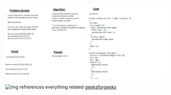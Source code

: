 ![class28](./Capture.PNG)

![img](https://www.geeksforgeeks.org/wp-content/uploads/gq/2014/01/QuickSort2.png)
refrerences 
everything related [geeksforgeeks](https://www.geeksforgeeks.org/quick-sort/)
